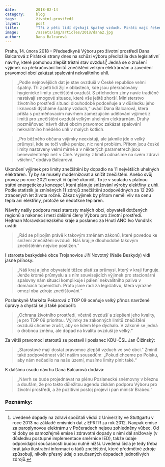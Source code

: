 ```yaml
---
date:         2018-02-14
category:     blog
tags:         životní-prostředí
layout:       post
title:        "Tři z pěti lidí dýchají špatný vzduch. Piráti mají řešení"
image:        /assets/img/articles/2018/dana2.jpg
author:       Dana Balcarová
---
```

 
Praha, 14. února 2018 – Předsedkyně Výboru pro životní prostředí Dana Balcarová z Pirátské strany dnes na schůzi výboru předložila dva legislativní návrhy, které pomohou zlepšit tristní stav ovzduší[^footnote] Jedná se o zrušení výjimek na překračování limitů znečištění velkým elektrárnám a zavedení pravomoci obcí zakázat spalování nekvalitního uhlí.
 
> „Podle nejnovějších dat je stav ovzduší v České republice velmi špatný. Tři z pěti lidí žijí v oblastech, kde jsou překračovány hygienické limity znečištění ovzduší. S příchodem zimy navíc tradičně nastávají smogové situace, které vše ještě zhorší. Ministerstvo životního prostředí situaci dlouhodobě podceňuje a v důsledku jeho liknavosti dýcháme špatný vzduch,“ uvádí Dana Balcarová, která přišla s pozměňovacím návrhem zamezujícím udělování výjimek z limitů pro znečištění ovzduší velkým uhelným elektrárnám. Druhý pozměňovací návrh dává obcím pravomoc zakázat spalování nekvalitního hnědého uhlí v malých kotlích.
 
> „Pro běžného občana výjimky neexistují, ale jakmile jde o velký průmysl, kde se točí velké peníze, nic není problém. Přitom jsou české limity nastaveny velmi mírně a v některých parametrech jsou benevolentnější než v Číně. Výjimky z limitů odnášíme na svém zdraví všichni,“ dodává Balcarová.
 
Ukončení výjimek pro limity znečištění by dopadlo na 11 největších uhelných elektráren. Ty by se musely modernizovat a snížit znečištění. Anebo svůj provoz po roce 2021 omezit či úplně ukončit. To je v souladu s platnou státní energetickou koncepcí, která plánuje snižování výroby elektřiny z uhlí. Podle statistik je zmíněných 11 zdrojů znečištění zodpovědných za 12 293 ztracených let života ročně. Zákaz výjimek by přitom neměl vliv na cenu tepla ani elektřiny, protože se nedotkne tepláren.
 
Návrhy našly podporu mezi starosty malých obcí, obyvateli dotčených regionů a nakonec i mezi dalšími členy Výboru pro životní prostředí. Hejtman Moravskoslezského kraje a poslanec za Hnutí ANO Ivo Vondrák uvádí: 

> „Rád se připojím právě k takovým změnám zákonů, které povedou ke snížení znečištění ovzduší. Náš kraj je dlouhodobě takovým znečištěním nejvíce postižen.“
 
I starosta beskydské obce Trojanovice Jiří Novotný (Naše Beskydy) vidí jasné přínosy: 

> „Náš kraj a jeho obyvatelé těžce platí za průmysl, který v kraji funguje. Jenže kromě průmyslu a s ním souvisejících výjimek pro stacionární spalovny nám situaci komplikuje i pálení nekvalitního paliva v domácích topeništích. Proto jsme rádi za legislativu, která výrazně omezí oba zdroje znečišťování.“
 
Poslankyně Markéta Pekarová z TOP 09 oceňuje velký přínos navržené úpravy a chystá se ji také podpořit: 

> „Ochrana životního prostředí, včetně ovzduší a zlepšení jeho kvality, je pro TOP 09 prioritou. Výjimky ze zákonných limitů znečištění ovzduší chceme zrušit, aby se lidem lépe dýchalo. V zákoně se jedná o drobnou změnu, ale dopad na kvalitu ovzduší je velký.“
 
Za větší pravomoci starostů se postavil i poslanec KDU-ČSL Jan Čižinský: 

> „Starostové mají dostat pravomoc zlepšit vzduch ve své obci.” Zmínil také zodpovědnost vůči našim sousedům: „Pokud chceme po Polsku, aby nám nečadilo na naše území, musíme limity plnit také.“

K dalšímu osudu návrhu Dana Balcarová dodává:

> „Návrh se bude projednávat na plénu Poslanecké sněmovny v březnu a doufám, že pro takto důležitou agendu získám podporu Výboru pro životní prostředí, a že pozitivní postoj projeví i pan ministr Brabec.“ 


### Poznámky:

[^footnote]: Uvedené dopady na zdraví spočítali vědci z Univerzity ve Stuttgartu v roce 2013 na základě emisních dat z EPRTR za rok 2012. Naopak emise za paroplynovou elektrárnu v Počeradech nejsou zohledněny vůbec. Od té doby se samozřejmě emise i zdravotní dopady s nimi dál snižovaly (v důsledku postupné implementace směrnice IED), takže údaje odpovídající současnosti budou nutně nižší. Uvedená čísla je tedy třeba brát jako ilustrační informaci o řádů znečištění, které předmětné zdroje způsobují, nikoliv přesný údaj o současných dopadech jednotlivých zdrojů.
